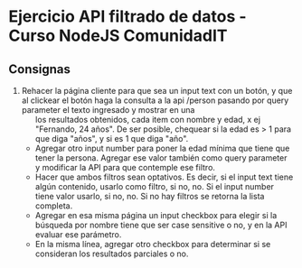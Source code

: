 # Ejercicio API filtrado de datos - Curso NodeJS ComunidadIT

## Consignas

1. Rehacer la página cliente para que sea un input text con un botón, y que al clickear el botón haga la consulta a la api /person pasando por query parameter el texto ingresado y mostrar en una <ul> los resultados obtenidos, cada item con nombre y edad, x ej "Fernando, 24 años". De ser posible, chequear si la edad es > 1 para que diga "años", y si es 1 que diga "año".
2. Agregar otro input number para poner la edad mínima que tiene que tener la persona. Agregar ese valor también como query parameter y modificar la API para que contemple ese filtro.
3. Hacer que ambos filtros sean optativos. Es decir, si el input text tiene algún contenido, usarlo como filtro, si no, no. Si el input number tiene valor usarlo, si no, no. Si no hay filtros se retorna la lista completa.
4. Agregar en esa misma página un input checkbox para elegir si la búsqueda por nombre tiene que ser case sensitive o no, y en la API evaluar ese parámetro.
5. En la misma línea, agregar otro checkbox para determinar si se consideran los resultados parciales o no.
